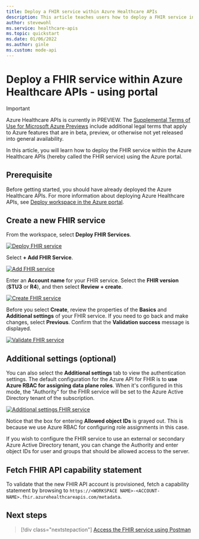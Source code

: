 ```yaml
---
title: Deploy a FHIR service within Azure Healthcare APIs
description: This article teaches users how to deploy a FHIR service in the Azure portal.
author: stevewohl
ms.service: healthcare-apis
ms.topic: quickstart
ms.date: 01/06/2022
ms.author: ginle
ms.custom: mode-api
---
```


# Deploy a FHIR service within Azure Healthcare APIs - using portal

> [!IMPORTANT]
> Azure Healthcare APIs is currently in PREVIEW. The [Supplemental Terms of Use for Microsoft Azure Previews](https://azure.microsoft.com/support/legal/preview-supplemental-terms/) include additional legal terms that apply to Azure features that are in beta, preview, or otherwise not yet released into general availability.

In this article, you will learn how to deploy the FHIR service within the Azure Healthcare APIs (hereby called the FHIR service) using the Azure portal.

## Prerequisite

Before getting started, you should have already deployed the Azure Healthcare APIs. For more information about deploying Azure Healthcare APIs, see [Deploy workspace in the Azure portal](../healthcare-apis-quickstart.md).

## Create a new FHIR service

From the workspace, select **Deploy FHIR Services**.

[ ![Deploy FHIR service](media/fhir-service/deploy-fhir-services.png) ](media/fhir-service/deploy-fhir-services.png#lightbox)

Select **+ Add FHIR Service**.

[ ![Add FHIR service](media/fhir-service/add-fhir-service.png) ](media/fhir-service/add-fhir-service.png#lightbox)

Enter an **Account name** for your FHIR service. Select the **FHIR version** (**STU3** or **R4**), and then select **Review + create**.

[ ![Create FHIR service](media/fhir-service/create-fhir-service.png) ](media/fhir-service/create-fhir-service.png#lightbox)

Before you select **Create**, review the properties of the **Basics** and **Additional settings** of your FHIR service. If you need to go back and make changes, select **Previous**. Confirm that the **Validation success** message is displayed. 

[ ![Validate FHIR service](media/fhir-service/validation-fhir-service.png) ](media/fhir-service/validation-fhir-service.png#lightbox)

## Additional settings (optional)

You can also select the **Additional settings** tab to view the authentication settings. The default configuration for the Azure API for FHIR is to **use Azure RBAC for assigning data plane roles**. When it's configured in this mode, the "Authority" for the FHIR service will be set to the Azure Active Directory tenant of the subscription.

[ ![Additional settings FHIR service](media/fhir-service/additional-settings-tab.png) ](media/fhir-service/additional-settings-tab.png#lightbox)

Notice that the box for entering **Allowed object IDs** is grayed out. This is because we use Azure RBAC for configuring role assignments in this case.

If you wish to configure the FHIR service to use an external or secondary Azure Active Directory tenant, you can change the Authority and enter object IDs for user and groups that should be allowed access to the server.

## Fetch FHIR API capability statement

To validate that the new FHIR API account is provisioned, fetch a capability statement by browsing to `https://<WORKSPACE NAME>-<ACCOUNT-NAME>.fhir.azurehealthcareapis.com/metadata`.

## Next steps

>[!div class="nextstepaction"]
>[Access the FHIR service using Postman](../fhir/use-postman.md)
